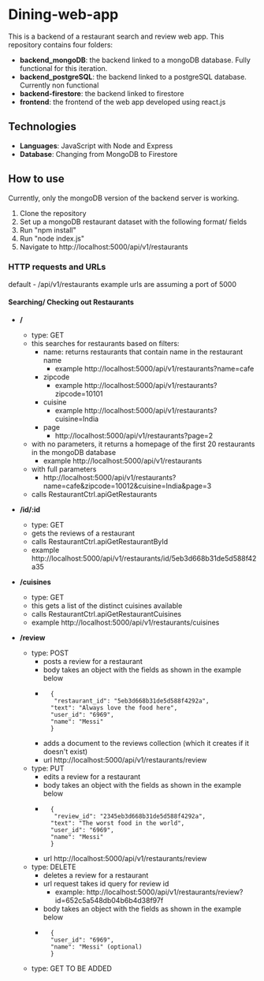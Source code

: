 # Dining-web-app

This is a backend of a restaurant search and review web app. This repository contains four folders:
* __backend_mongoDB__: the backend linked to a mongoDB database. Fully functional for this iteration.
* **backend_postgreSQL**: the backend linked to a postgreSQL database. Currently non functional
* **backend-firestore**: the backend linked to firestore
* **frontend**: the frontend of the web app developed using react.js

## Technologies
* __Languages__: JavaScript with Node and Express
* __Database__: Changing from MongoDB to Firestore

## How to use
Currently, only the mongoDB version of the backend server is working. 
1. Clone the repository
2. Set up a mongoDB restaurant dataset with the following format/ fields
3. Run "npm install"
4. Run "node index.js"
5. Navigate to http://localhost:5000/api/v1/restaurants

### HTTP requests and URLs
default - /api/v1/restaurants
example urls are assuming a port of 5000
#### Searching/ Checking out Restaurants
- **/** 
    - type: GET
    - this searches for restaurants based on filters: 
        - name: returns restaurants that contain name in the restaurant name
            - example http://localhost:5000/api/v1/restaurants?name=cafe
        - zipcode
            - example http://localhost:5000/api/v1/restaurants?zipcode=10101
        - cuisine
            - example http://localhost:5000/api/v1/restaurants?cuisine=India
        - page
            - http://localhost:5000/api/v1/restaurants?page=2
    - with no parameters, it returns a homepage of the first 20 restaurants in the mongoDB database
        - example http://localhost:5000/api/v1/restaurants
    - with full parameters
        - http://localhost:5000/api/v1/restaurants?name=cafe&zipcode=10012&cuisine=India&page=3
    - calls RestaurantCtrl.apiGetRestaurants


- **/id/:id**
    - type: GET
    - gets the reviews of a restaurant
    - calls RestaurantCtrl.apiGetRestaurantById
    - example http://localhost:5000/api/v1/restaurants/id/5eb3d668b31de5d588f42a35


- **/cuisines**
    - type: GET
    - this gets a list of the distinct cuisines available 
    - calls RestaurantCtrl.apiGetRestaurantCuisines
    - example http://localhost:5000/api/v1/restaurants/cuisines


- **/review**
    - type: POST
        - posts a review for a restaurant
        - body takes an object with the fields as shown in the example below
        - ```
            {
             "restaurant_id": "5eb3d668b31de5d588f4292a",
            "text": "Always love the food here",
            "user_id": "6969",
            "name": "Messi"
            }
            ```
        - adds a document to the reviews collection (which it creates if it doesn't exist) 
        - url http://localhost:5000/api/v1/restaurants/review
    - type: PUT
        - edits a review for a restaurant
        - body takes an object with the fields as shown in the example below
        - ```
            {
             "review_id": "2345eb3d668b31de5d588f4292a",
            "text": "The worst food in the world",
            "user_id": "6969",
            "name": "Messi"
            }
            ```
        - url http://localhost:5000/api/v1/restaurants/review
    - type: DELETE
        - deletes a review for a restaurant
        - url request takes id query for review id
            - example: http://localhost:5000/api/v1/restaurants/review?id=652c5a548db04b6b4d38f97f
        - body takes an object with the fields as shown in the example below
        - ```
            {
            "user_id": "6969",
            "name": "Messi" (optional)
            }
            ```
    - type: GET
        TO BE ADDED




